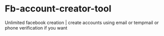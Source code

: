 # Fb-account-creator-tool
Unlimited facebook creation | create accounts using email or tempmail or phone verification if you want

